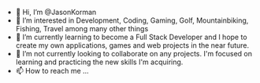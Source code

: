 - 👋 Hi, I’m @JasonKorman
- 👀 I’m interested in Development, Coding, Gaming, Golf, Mountainbiking, Fishing, Travel among many other things
- 🌱 I’m currently learning to become a Full Stack Developer and I hope to create my own applications, games and web projects in the near future.
- 💞️ I’m not currently looking to collaborate on any projects. I'm focused on learning and practicing the new skills I'm acquiring.
- 📫 How to reach me ...

<!---
JasonKorman/JasonKorman is a ✨ special ✨ repository because its `README.md` (this file) appears on your GitHub profile.
You can click the Preview link to take a look at your changes.
--->
